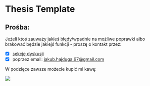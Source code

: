 # Thesis Template

## Prośba:
Jeżeli ktoś zauważy jakieś błędy/wpadnie na możliwe poprawki albo brakować będzie jakiejś funkcji - proszę o kontakt przez:
- [X] [sekcję dyskusji](https://github.com/jakuberich/Thesis-Template/discussions)
- [X] poprzez email: jakub.hajduga.97@gmail.com

W podzięce zawsze możecie kupić mi kawę:

[<img src="https://www.buymeacoffee.com/assets/img/guidelines/download-assets-sm-1.svg">](https://www.buymeacoffee.com/jakub.hajduga)
